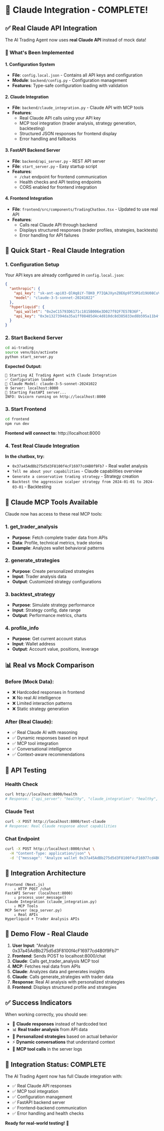 # 🤖 Claude Integration - COMPLETE!

## ✅ Real Claude API Integration

The AI Trading Agent now uses **real Claude API** instead of mock data!

### 🔧 **What's Been Implemented**

#### 1. **Configuration System**
- **File**: `config.local.json` - Contains all API keys and configuration
- **Module**: `backend/config.py` - Configuration management
- **Features**: Type-safe configuration loading with validation

#### 2. **Claude Integration** 
- **File**: `backend/claude_integration.py` - Claude API with MCP tools
- **Features**: 
  - Real Claude API calls using your API key
  - MCP tool integration (trader analysis, strategy generation, backtesting)
  - Structured JSON responses for frontend display
  - Error handling and fallbacks

#### 3. **FastAPI Backend Server**
- **File**: `backend/api_server.py` - REST API server
- **File**: `start_server.py` - Easy startup script
- **Features**:
  - `/chat` endpoint for frontend communication
  - Health checks and API testing endpoints
  - CORS enabled for frontend integration

#### 4. **Frontend Integration**
- **File**: `frontend/src/components/TradingChatbox.tsx` - Updated to use real API
- **Features**:
  - Calls real Claude API through backend
  - Displays structured responses (trader profiles, strategies, backtests)
  - Error handling for API failures

## 🚀 **Quick Start - Real Claude Integration**

### 1. **Configuration Setup**
Your API keys are already configured in `config.local.json`:
```json
{
  "anthropic": {
    "api_key": "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",
    "model": "claude-3-5-sonnet-20241022"
  },
  "hyperliquid": {
    "api_wallet": "0x2eC15793D6171c1815B006e3D027f92F7E57B36F",
    "api_key": "0x3e1327394da35a1ff08485d4c4d810dc8d385833ed8b595a11b4f81837780e11"
  }
}
```

### 2. **Start Backend Server**
```bash
cd ai-trading
source venv/bin/activate
python start_server.py
```

**Expected Output:**
```
🚀 Starting AI Trading Agent with Claude Integration
✅ Configuration loaded
📡 Claude Model: claude-3-5-sonnet-20241022
🌐 Server: localhost:8000
🎯 Starting FastAPI server...
INFO: Uvicorn running on http://localhost:8000
```

### 3. **Start Frontend**
```bash
cd frontend
npm run dev
```

**Frontend will connect to:** http://localhost:8000

### 4. **Test Real Claude Integration**

**In the chatbox, try:**
- `0x37a45AdBb275d5d3F8100f4cF16977cd4B0f9Fb7` - Real wallet analysis
- `Tell me about your capabilities` - Claude capabilities overview
- `Generate a conservative trading strategy` - Strategy creation
- `Backtest the aggressive scalper strategy from 2024-01-01 to 2024-03-01` - Backtesting

## 🧠 **Claude MCP Tools Available**

Claude now has access to these real MCP tools:

### 1. **get_trader_analysis**
- **Purpose**: Fetch complete trader data from APIs
- **Data**: Profile, technical metrics, trade stories
- **Example**: Analyzes wallet behavioral patterns

### 2. **generate_strategies**
- **Purpose**: Create personalized strategies
- **Input**: Trader analysis data
- **Output**: Customized strategy configurations

### 3. **backtest_strategy**
- **Purpose**: Simulate strategy performance
- **Input**: Strategy config, date range
- **Output**: Performance metrics, charts

### 4. **profile_info**
- **Purpose**: Get current account status
- **Input**: Wallet address
- **Output**: Account value, positions, leverage

## 📊 **Real vs Mock Comparison**

### **Before (Mock Data)**:
- ❌ Hardcoded responses in frontend
- ❌ No real AI intelligence
- ❌ Limited interaction patterns
- ❌ Static strategy generation

### **After (Real Claude)**:
- ✅ Real Claude AI with reasoning
- ✅ Dynamic responses based on input
- ✅ MCP tool integration
- ✅ Conversational intelligence
- ✅ Context-aware recommendations

## 🔬 **API Testing**

### **Health Check**
```bash
curl http://localhost:8000/health
# Response: {"api_server": "healthy", "claude_integration": "healthy", ...}
```

### **Claude Test**
```bash
curl -X POST http://localhost:8000/test-claude
# Response: Real Claude response about capabilities
```

### **Chat Endpoint**
```bash
curl -X POST http://localhost:8000/chat \
  -H "Content-Type: application/json" \
  -d '{"message": "Analyze wallet 0x37a45AdBb275d5d3F8100f4cF16977cd4B0f9Fb7"}'
```

## 🎯 **Integration Architecture**

```
Frontend (Next.js)
    ↓ HTTP POST /chat
FastAPI Server (localhost:8000)
    ↓ process_user_message()
Claude Integration (claude_integration.py)
    ↓ MCP Tools
MCP Server (mcp_server.py)
    ↓ Real APIs
Hyperliquid + Trader Analysis APIs
```

## 🚀 **Demo Flow - Real Claude**

1. **User Input**: "Analyze 0x37a45AdBb275d5d3F8100f4cF16977cd4B0f9Fb7"
2. **Frontend**: Sends POST to localhost:8000/chat
3. **Claude**: Calls get_trader_analysis MCP tool
4. **MCP**: Fetches real data from APIs
5. **Claude**: Analyzes data and generates insights
6. **Claude**: Calls generate_strategies with trader data
7. **Response**: Real AI analysis with personalized strategies
8. **Frontend**: Displays structured profile and strategies

## ✅ **Success Indicators**

When working correctly, you should see:
- 🤖 **Claude responses** instead of hardcoded text
- 📊 **Real trader analysis** from API data
- 🎯 **Personalized strategies** based on actual behavior
- ⚡ **Dynamic conversations** that understand context
- 🔧 **MCP tool calls** in the server logs

## 🎉 **Integration Status: COMPLETE**

The AI Trading Agent now has full Claude integration with:
- ✅ Real Claude API responses
- ✅ MCP tool integration
- ✅ Configuration management
- ✅ FastAPI backend server
- ✅ Frontend-backend communication
- ✅ Error handling and health checks

**Ready for real-world testing!** 🚀